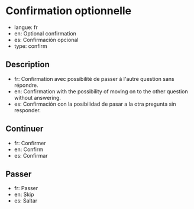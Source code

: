 # Confirmation optionnelle

- langue: fr
- en: Optional confirmation
- es: Confirmación opcional
- type: confirm

## Description

- fr: Confirmation avec possibilité de passer à l'autre question sans répondre.
- en: Confirmation with the possibility of moving on to the other question without answering.
- es: Confirmación con la posibilidad de pasar a la otra pregunta sin responder.

## Continuer

- fr: Confirmer
- en: Confirm
- es: Confirmar

## Passer

- fr: Passer
- en: Skip
- es: Saltar

